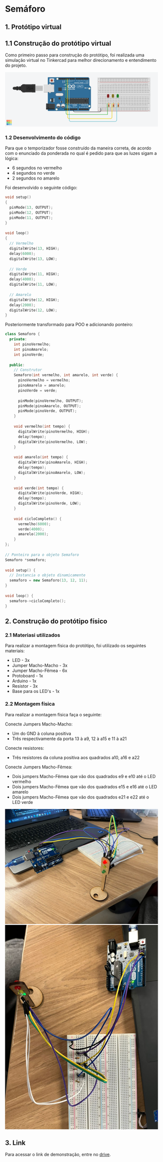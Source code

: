 # Semáforo

## 1. Protótipo virtual

## 1.1 Construção do protótipo virtual

Como primeiro passo para construção do protótipo, foi realizada uma simulação virtual no Tinkercad para melhor direcionamento e entendimento do projeto.

<img src="virtual.png"/>

### 1.2 Desenvolvimento do código

Para que o temporizador fosse construído da maneira correta, de acordo com o enunciado da ponderada no qual é pedido para que as luzes sigam a lógica: 
- 6 segundos no vermelho
- 4 segundos no verde
- 2 segundos no amarelo

Foi desenvolvido o seguinte código:

``` C++
void setup()
{
  pinMode(13, OUTPUT);
  pinMode(12, OUTPUT);
  pinMode(11, OUTPUT);
}

void loop()
{
  // Vermelho
  digitalWrite(13, HIGH);
  delay(6000); 
  digitalWrite(13, LOW);

  // Verde
  digitalWrite(11, HIGH);
  delay(4000); 
  digitalWrite(11, LOW);

  // Amarelo
  digitalWrite(12, HIGH);
  delay(2000); 
  digitalWrite(12, LOW);
}
``` 

Posteriormente transformado para POO e adicionando ponteiro:

``` C++
class Semaforo {
  private:
    int pinoVermelho;
    int pinoAmarelo;
    int pinoVerde;

  public:
    // Construtor
    Semaforo(int vermelho, int amarelo, int verde) {
      pinoVermelho = vermelho;
      pinoAmarelo = amarelo;
      pinoVerde = verde;

      pinMode(pinoVermelho, OUTPUT);
      pinMode(pinoAmarelo, OUTPUT);
      pinMode(pinoVerde, OUTPUT);
    }

    void vermelho(int tempo) {
      digitalWrite(pinoVermelho, HIGH);
      delay(tempo);
      digitalWrite(pinoVermelho, LOW);
    }

    void amarelo(int tempo) {
      digitalWrite(pinoAmarelo, HIGH);
      delay(tempo);
      digitalWrite(pinoAmarelo, LOW);
    }

    void verde(int tempo) {
      digitalWrite(pinoVerde, HIGH);
      delay(tempo);
      digitalWrite(pinoVerde, LOW);
    }

    void cicloCompleto() {
      vermelho(6000);
      verde(4000);
      amarelo(2000);
    }
};

// Ponteiro para o objeto Semaforo
Semaforo *semaforo;

void setup() {
  // Instancia o objeto dinamicamente
  semaforo = new Semaforo(13, 12, 11);
}

void loop() {
  semaforo->cicloCompleto();
}
``` 

## 2. Construção do protótipo físico

### 2.1 Materiasi utilizados

Para realizar a montagem física do protótipo, foi utilizado os seguintes materiais:

- LED - 3x
- Jumper Macho-Macho - 3x
- Jumper Macho-Fêmea - 6x
- Protoboard - 1x
- Arduino - 1x
- Resistor - 3x
- Base para os LED's - 1x

### 2.2 Montagem física

Para realizar a montagem física faça o seguinte:

Conecte Jumpers Macho-Macho:
- Um do GND à coluna positiva
- Três respectivamente da porta 13 à a9, 12 à a15 e 11 à a21

Conecte resistores:
- Três resistores da coluna positiva aos quadrados a10, a16 e a22

Conecte Jumpers Macho-Fêmea:
- Dois jumpers Macho-Fêmea que vão dos quadrados e9 e e10 até o LED vermelho
- Dois jumpers Macho-Fêmea que vão dos quadrados e15 e e16 até o LED amarelo
- Dois jumpers Macho-Fêmea que vão dos quadrados e21 e e22 até o LED verde

<img src="fisico.jpg"/>

<img src="fisico2.jpg"/>

## 3. Link
 
Para acessar o link de demonstração, entre no [drive](https://drive.google.com/file/d/1ZOd04UKnVC6TI5uyo8jtfpJQYDKvoOwn/view?usp=drive_link).

